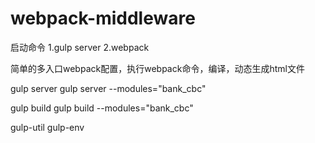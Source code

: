 # webpack-middleware
启动命令
1.gulp server
2.webpack

简单的多入口webpack配置，执行webpack命令，编译，动态生成html文件


gulp server
gulp server --modules="bank_cbc"

gulp build
gulp build --modules="bank_cbc"




gulp-util
gulp-env